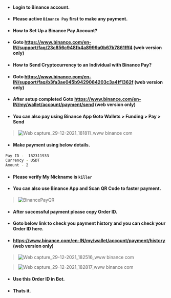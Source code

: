 - #### Login to Binance account.
- #### Please active `Binance Pay` first to make any payment.
- #### How to Set Up a Binance Pay Account?
- #### Goto https://www.binance.com/en-IN/support/faq/23c856c948fb4a8999a0b67b7861fff4 (web version only)
- #### How to Send Cryptocurrency to an Individual with Binance Pay?
- #### Goto https://www.binance.com/en-IN/support/faq/b3fa3ae045b9429084203c3a4ff1362f (web version only)
- #### After setup completed Goto https://www.binance.com/en-IN/my/wallet/account/payment/send (web version only)
- #### You can also pay using Binance App Goto Wallets > Funding > Pay > Send

> ![Web capture_29-12-2021_181811_www binance com](https://user-images.githubusercontent.com/79581397/147663897-a780d398-ed34-4229-a4cd-b484815470e2.jpeg)

- #### Make payment using below details.
```sh
Pay ID -  182311933
Currency - USDT
Amount - 2
```
- #### Please verify My Nickname is `killer`
- #### You can also use Binance App and Scan QR Code to faster payment.

> ![BinancePayQR](https://user-images.githubusercontent.com/79581397/147665873-7a109e3a-446e-4434-9df8-0680e280a3f1.png)


- #### After successful payment please copy Order ID.
- #### Goto below link to check you payment history and you can check your Order ID here.
- #### https://www.binance.com/en-IN/my/wallet/account/payment/history (web version only)

> ![Web capture_29-12-2021_182516_www binance com](https://user-images.githubusercontent.com/79581397/147664811-8d2fd90e-807f-46f3-9f00-139e998b6a26.jpeg)

> ![Web capture_29-12-2021_182817_www binance com](https://user-images.githubusercontent.com/79581397/147664725-ad27822b-0056-4f10-8b10-dcc0abdd7cbf.jpeg)

- #### Use this Order ID in Bot.

- #### Thats it.
